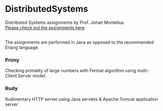 # DistributedSystems

Distributed Systems assignments by Prof. Johan Montelius <br/>
<a href = "https://people.kth.se/~johanmon/dse.html">Please check out the assignments here</a>

<br/>
The assignments are performed in Java as opposed to the recommended Erlang language. 

<h3>Primy</h3>
Checking primality of large numbers with Fermat algorithm using multi-Client Server model. 

<br/>

<h3>Rudy</h3>
Rudimentary HTTP server using Java servlets & Apache Tomcat application server
